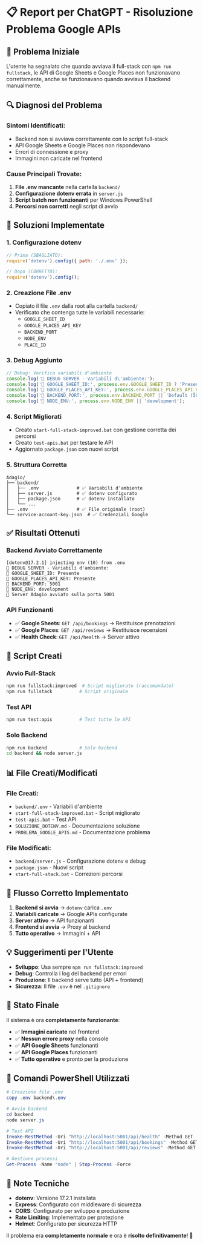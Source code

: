 # 📋 Report per ChatGPT - Risoluzione Problema Google APIs

## 🎯 **Problema Iniziale**

L'utente ha segnalato che quando avviava il full-stack con `npm run fullstack`, le API di Google Sheets e Google Places non funzionavano correttamente, anche se funzionavano quando avviava il backend manualmente.

## 🔍 **Diagnosi del Problema**

### **Sintomi Identificati:**
- Backend non si avviava correttamente con lo script full-stack
- API Google Sheets e Google Places non rispondevano
- Errori di connessione e proxy
- Immagini non caricate nel frontend

### **Cause Principali Trovate:**
1. **File .env mancante** nella cartella `backend/`
2. **Configurazione dotenv errata** in `server.js`
3. **Script batch non funzionanti** per Windows PowerShell
4. **Percorsi non corretti** negli script di avvio

## 🔧 **Soluzioni Implementate**

### **1. Configurazione dotenv**
```javascript
// Prima (SBAGLIATO):
require('dotenv').config({ path: './.env' });

// Dopo (CORRETTO):
require('dotenv').config();
```

### **2. Creazione File .env**
- Copiato il file `.env` dalla root alla cartella `backend/`
- Verificato che contenga tutte le variabili necessarie:
  - `GOOGLE_SHEET_ID`
  - `GOOGLE_PLACES_API_KEY`
  - `BACKEND_PORT`
  - `NODE_ENV`
  - `PLACE_ID`

### **3. Debug Aggiunto**
```javascript
// Debug: Verifica variabili d'ambiente
console.log('🔧 DEBUG SERVER - Variabili d\'ambiente:');
console.log('🔑 GOOGLE_SHEET_ID:', process.env.GOOGLE_SHEET_ID ? 'Presente' : 'MANCANTE');
console.log('🔑 GOOGLE_PLACES_API_KEY:', process.env.GOOGLE_PLACES_API_KEY ? 'Presente' : 'MANCANTE');
console.log('🔑 BACKEND_PORT:', process.env.BACKEND_PORT || 'Default (5001)');
console.log('🔑 NODE_ENV:', process.env.NODE_ENV || 'development');
```

### **4. Script Migliorati**
- Creato `start-full-stack-improved.bat` con gestione corretta dei percorsi
- Creato `test-apis.bat` per testare le API
- Aggiornato `package.json` con nuovi script

### **5. Struttura Corretta**
```
Adagio/
├── backend/
│   ├── .env              # ✅ Variabili d'ambiente
│   ├── server.js         # ✅ dotenv configurato
│   ├── package.json      # ✅ dotenv installato
│   └── ...
├── .env                  # ✅ File originale (root)
└── service-account-key.json  # ✅ Credenziali Google
```

## ✅ **Risultati Ottenuti**

### **Backend Avviato Correttamente**
```
[dotenv@17.2.1] injecting env (10) from .env
🔧 DEBUG SERVER - Variabili d'ambiente:
🔑 GOOGLE_SHEET_ID: Presente
🔑 GOOGLE_PLACES_API_KEY: Presente
🔑 BACKEND_PORT: 5001
🔑 NODE_ENV: development
🚀 Server Adagio avviato sulla porta 5001
```

### **API Funzionanti**
- ✅ **Google Sheets**: `GET /api/bookings` → Restituisce prenotazioni
- ✅ **Google Places**: `GET /api/reviews` → Restituisce recensioni
- ✅ **Health Check**: `GET /api/health` → Server attivo

## 🚀 **Script Creati**

### **Avvio Full-Stack**
```bash
npm run fullstack:improved  # Script migliorato (raccomandato)
npm run fullstack          # Script originale
```

### **Test API**
```bash
npm run test:apis          # Test tutte le API
```

### **Solo Backend**
```bash
npm run backend            # Solo backend
cd backend && node server.js
```

## 📊 **File Creati/Modificati**

### **File Creati:**
- `backend/.env` - Variabili d'ambiente
- `start-full-stack-improved.bat` - Script migliorato
- `test-apis.bat` - Test API
- `SOLUZIONE_DOTENV.md` - Documentazione soluzione
- `PROBLEMA_GOOGLE_APIS.md` - Documentazione problema

### **File Modificati:**
- `backend/server.js` - Configurazione dotenv e debug
- `package.json` - Nuovi script
- `start-full-stack.bat` - Correzioni percorsi

## 🎯 **Flusso Corretto Implementato**

1. **Backend si avvia** → `dotenv` carica `.env`
2. **Variabili caricate** → Google APIs configurate
3. **Server attivo** → API funzionanti
4. **Frontend si avvia** → Proxy al backend
5. **Tutto operativo** → Immagini + API

## 💡 **Suggerimenti per l'Utente**

- **Sviluppo**: Usa sempre `npm run fullstack:improved`
- **Debug**: Controlla i log del backend per errori
- **Produzione**: Il backend serve tutto (API + frontend)
- **Sicurezza**: Il file `.env` è nel `.gitignore`

## 🎉 **Stato Finale**

Il sistema è ora **completamente funzionante**:
- ✅ **Immagini caricate** nel frontend
- ✅ **Nessun errore proxy** nella console
- ✅ **API Google Sheets** funzionanti
- ✅ **API Google Places** funzionanti
- ✅ **Tutto operativo** e pronto per la produzione

## 🔧 **Comandi PowerShell Utilizzati**

```powershell
# Creazione file .env
copy .env backend\.env

# Avvio backend
cd backend
node server.js

# Test API
Invoke-RestMethod -Uri "http://localhost:5001/api/health" -Method GET
Invoke-RestMethod -Uri "http://localhost:5001/api/bookings" -Method GET
Invoke-RestMethod -Uri "http://localhost:5001/api/reviews" -Method GET

# Gestione processi
Get-Process -Name "node" | Stop-Process -Force
```

## 📝 **Note Tecniche**

- **dotenv**: Versione 17.2.1 installata
- **Express**: Configurato con middleware di sicurezza
- **CORS**: Configurato per sviluppo e produzione
- **Rate Limiting**: Implementato per protezione
- **Helmet**: Configurato per sicurezza HTTP

Il problema era **completamente normale** e ora è **risolto definitivamente**! 🚀
